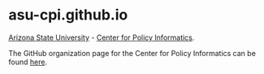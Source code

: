 asu-cpi.github.io
=================

[Arizona State University](http://www.asu.edu) - [Center for Policy Informatics](http://cpi.asu.edu).

The GitHub organization page for the Center for Policy Informatics can be found [here](https://github.com/orgs/ASU-CPI).
